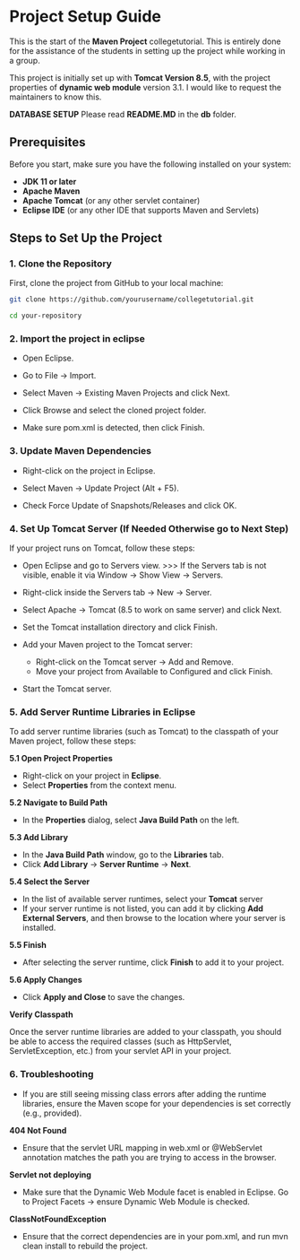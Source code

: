 # Project Setup Guide

This is the start of the **Maven Project** collegetutorial. This is entirely done for the assistance of the students in setting up the project while working in a group.

This project is initially set up with **Tomcat Version 8.5**, with the project properties of **dynamic web module** version 3.1. I would like to request the maintainers to know this. 

**DATABASE SETUP** Please read **README.MD** in the **db** folder.

## Prerequisites
Before you start, make sure you have the following installed on your system:
- **JDK 11 or later**
- **Apache Maven**
- **Apache Tomcat** (or any other servlet container)
- **Eclipse IDE** (or any other IDE that supports Maven and Servlets)

## Steps to Set Up the Project

### 1. Clone the Repository

First, clone the project from GitHub to your local machine:

```bash
git clone https://github.com/yourusername/collegetutorial.git

cd your-repository
```
### 2. Import the project in eclipse

- Open Eclipse.

- Go to File → Import.

- Select Maven → Existing Maven Projects and click Next.

- Click Browse and select the cloned project folder.

- Make sure pom.xml is detected, then click Finish.

### 3. Update Maven Dependencies

- Right-click on the project in Eclipse.

- Select Maven → Update Project (Alt + F5).

- Check Force Update of Snapshots/Releases and click OK.

### 4. Set Up Tomcat Server (If Needed Otherwise go to Next Step)

If your project runs on Tomcat, follow these steps:

- Open Eclipse and go to Servers view. >>> If the Servers tab is not visible, enable it via Window → Show View → Servers.

- Right-click inside the Servers tab → New → Server.

- Select Apache → Tomcat (8.5 to work on same server) and click Next.

- Set the Tomcat installation directory and click Finish.

- Add your Maven project to the Tomcat server:	
	- Right-click on the Tomcat server → Add and Remove.
	- Move your project from Available to Configured and click Finish.

- Start the Tomcat server.

### 5. Add Server Runtime Libraries in Eclipse

To add server runtime libraries (such as Tomcat) to the classpath of your Maven project, follow these steps:

**5.1 Open Project Properties**
- Right-click on your project in **Eclipse**.
- Select **Properties** from the context menu.

**5.2 Navigate to Build Path**
- In the **Properties** dialog, select **Java Build Path** on the left.

**5.3 Add Library**
- In the **Java Build Path** window, go to the **Libraries** tab.
- Click **Add Library** → **Server Runtime** → **Next**.

**5.4 Select the Server**
- In the list of available server runtimes, select your **Tomcat** server
- If your server runtime is not listed, you can add it by clicking **Add External Servers**, and then browse to the location where your server is installed.

**5.5 Finish**
- After selecting the server runtime, click **Finish** to add it to your project.

**5.6 Apply Changes**
- Click **Apply and Close** to save the changes.

**Verify Classpath**

Once the server runtime libraries are added to your classpath, you should be able to access the required classes (such as HttpServlet, ServletException, etc.) from your servlet API in your project.

### 6. Troubleshooting
- If you are still seeing missing class errors after adding the runtime libraries, ensure the Maven scope for your dependencies is set correctly (e.g., provided).

**404 Not Found**
- Ensure that the servlet URL mapping in web.xml or @WebServlet annotation matches the path you are trying to access in the browser.

**Servlet not deploying**
- Make sure that the Dynamic Web Module facet is enabled in Eclipse. Go to Project Facets → ensure Dynamic Web Module is checked.

**ClassNotFoundException**
- Ensure that the correct dependencies are in your pom.xml, and run mvn clean install to rebuild the project.



